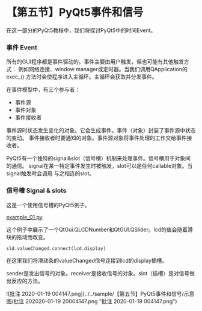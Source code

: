 # 【第五节】PyQt5事件和信号

在这一部分的PyQt5教程中，我们将探讨PyQt5中的时间Event。

### 事件 Event

所有的GUI程序都是事件驱动的。事件主要由用户触发，但也可能有其他触发方式：
例如网络连接、window manager或定时器。当我们调用QApplication的exec_()
方法时会使程序进入主循环。主循环会获取并分发事件。

在事件模型中，有三个参与者：

- 事件源
- 事件对象
- 事件接收者

事件源时状态发生变化的对象。它会生成事件。事件（对象）封装了事件源中状态的变动。
事件接收者时要通知的对象。事件源对象将事件处理的工作交给事件接收者。

PyQt5有一个独特的signal&slot（信号槽）机制来处理事件。信号槽用于对象间的通信。
signal在某一特定事件发生时被触发，slot可以是任何callable对象。当signal触发时会调用
与之相连的slot。

### 信号槽 Signal & slots

这是一个使用信号槽的PyQt5例子。

[example_01.py](../../sample/【第五节】PyQt5事件和信号/example_01.py)

这个例子中展示了一个QtGui.QLCDNumber和QtGUI.QSlider。lcd的值会随着滑块的拖动而改变。

```python
sld.valueChanged.connect(lcd.display)
```

在这里我们将滑动条的valueChanged信号连接到lcd的display插槽。

sender是发出信号的对象。receiver是接收信号的对象。slot（插槽）是对信号做出反应的方法。

![批注 2020-01-19 004147.png](../../sample/【第五节】PyQt5事件和信号/示意图/批注 202020-01-19 20004147.png "批注 2020-01-19 004147.png")
